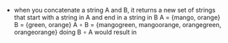 - when you concatenate a string A and B, it returns a new set of strings that start with a string in A and end in a string in B
	A = {mango, orange}
	B = {green, orange}
	A $\circ$  B = {mangogreen, mangoorange, orangegreen, orangeorange}
	doing B $\circ$ A would result in
